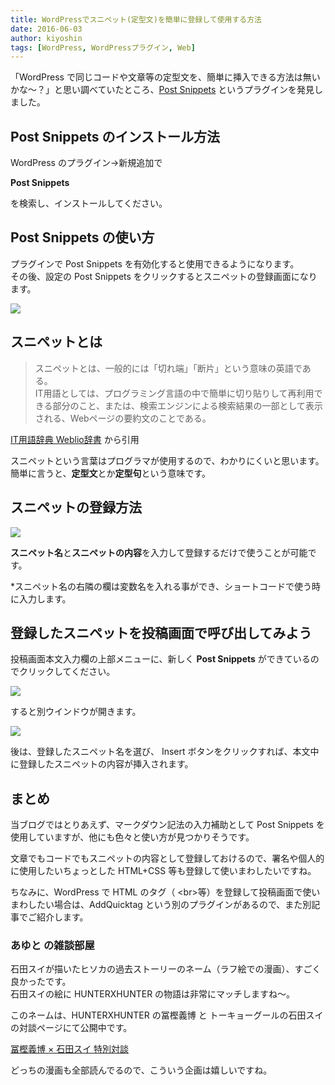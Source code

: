 ```yaml
---
title: WordPressでスニペット(定型文)を簡単に登録して使用する方法
date: 2016-06-03
author: kiyoshin
tags: [WordPress, WordPressプラグイン, Web]
---
```


「WordPress で同じコードや文章等の定型文を、簡単に挿入できる方法は無いかな～？」と思い調べていたところ、[Post Snippets](https://ja.wordpress.org/plugins/post-snippets/) というプラグインを発見しました。

## Post Snippets のインストール方法
WordPress のプラグイン→新規追加で

**Post Snippets**

を検索し、インストールしてください。

## Post Snippets の使い方
プラグインで Post Snippets を有効化すると使用できるようになります。  
その後、設定の Post Snippets をクリックするとスニペットの登録画面になります。

<img src="https://mseeeen.msen.jp/wp-content/uploads/2016/06/postsnippets.jpg">

## スニペットとは
>スニペットとは、一般的には「切れ端」「断片」という意味の英語である。  
>IT用語としては、プログラミング言語の中で簡単に切り貼りして再利用できる部分のこと、または、検索エンジンによる検索結果の一部として表示される、Webページの要約文のことである。

[IT用語辞典 Weblio辞書](http://www.weblio.jp/content/%E3%82%B9%E3%83%8B%E3%83%9A%E3%83%83%E3%83%88) から引用

スニペットという言葉はプログラマが使用するので、わかりにくいと思います。  
簡単に言うと、**定型文**とか**定型句**という意味です。

## スニペットの登録方法

<img src="https://mseeeen.msen.jp/wp-content/uploads/2016/06/postsnippets3.jpg">

**スニペット名**と**スニペットの内容**を入力して登録するだけで使うことが可能です。

*スニペット名の右隣の欄は変数名を入れる事ができ、ショートコードで使う時に入力します。

## 登録したスニペットを投稿画面で呼び出してみよう

投稿画面本文入力欄の上部メニューに、新しく **Post Snippets** ができているのでクリックしてください。

<img src="https://mseeeen.msen.jp/wp-content/uploads/2016/06/postsnippets4.jpg">

すると別ウインドウが開きます。

<img src="https://mseeeen.msen.jp/wp-content/uploads/2016/06/postsnippets5.jpg">

後は、登録したスニペット名を選び、 Insert ボタンをクリックすれば、本文中に登録したスニペットの内容が挿入されます。

## まとめ

当ブログではとりあえず、マークダウン記法の入力補助として Post Snippets を使用していますが、他にも色々と使い方が見つかりそうです。

文章でもコードでもスニペットの内容として登録しておけるので、署名や個人的に使用したいちょっとした HTML+CSS 等も登録して使いまわしたいですね。

ちなみに、WordPress で HTML のタグ（ &lt;br&gt;等）を登録して投稿画面で使いまわしたい場合は、AddQuicktag という別のプラグインがあるので、また別記事でご紹介します。

### あゆと の雑談部屋

石田スイが描いたヒソカの過去ストーリーのネーム（ラフ絵での漫画）、すごく良かったです。  
石田スイの絵に HUNTERXHUNTER の物語は非常にマッチしますね～。

このネームは、HUNTERXHUNTER の冨樫義博 と トーキョーグールの石田スイの対談ページにて公開中です。

[冨樫義博 × 石田スイ 特別対談](http://www.shonenjump.com/p/sp/1606/hyskoa/index.html)

どっちの漫画も全部読んでるので、こういう企画は嬉しいですね。
